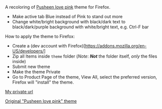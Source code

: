 A recoloring of [Pusheen love pink](https://addons.mozilla.org/en-US/firefox/addon/pusheen-love-pink/?src=search) theme for Firefox.

- Make active tab Blue instead of Pink to stand out more
- Change white/bright background with black/dark text to black/dark/purple background with white/bright text, e.g. Ctrl-F bar

How to apply the theme to Firefox:
- Create a (dev account with Firefox)[https://addons.mozilla.org/en-US/developers/]
- Zip all Items inside `theme` folder (_Note_: _**Not**_ the folder itself, _only_ the files inside)
- Submit new theme
- Make the theme Private
- Go to Product Page of the theme, View All, select the preferred version, Firefox will "install" the theme.

[My private url](https://addons.mozilla.org/en-US/developers/addon/cc814ef2cbda47d8b067/versions/submit/)

[Original "Pusheen love pink" theme](https://addons.mozilla.org/en-US/firefox/addon/pusheen-love-pink/?src=search)
